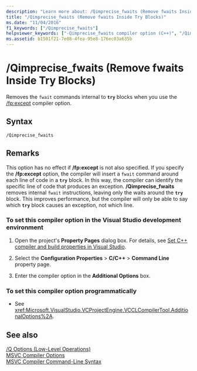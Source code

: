 ```yaml
---
description: "Learn more about: /Qimprecise_fwaits (Remove fwaits Inside Try Blocks)"
title: "/Qimprecise_fwaits (Remove fwaits Inside Try Blocks)"
ms.date: "11/04/2016"
f1_keywords: ["/Qimprecise_fwaits"]
helpviewer_keywords: ["-Qimprecise_fwaits compiler option (C++)", "/Qimprecise_fwaits compiler option (C++)"]
ms.assetid: b1501f21-7e08-4fea-95e8-176ec03a635b
---
```

# /Qimprecise_fwaits (Remove fwaits Inside Try Blocks)

Removes the `fwait` commands internal to **`try`** blocks when you use the [/fp:except](fp-specify-floating-point-behavior.md) compiler option.

## Syntax

```
/Qimprecise_fwaits
```

## Remarks

This option has no effect if **/fp:except** is not also specified. If you specify the **/fp:except** option, the compiler will insert a `fwait` command around each line of code in a **`try`** block. In this way, the compiler can identify the specific line of code that produces an exception. **/Qimprecise_fwaits** removes internal `fwait` instructions, leaving only the waits around the **`try`** block. This improves performance, but the compiler will only be able to say which **`try`** block causes an exception, not which line.

### To set this compiler option in the Visual Studio development environment

1. Open the project's **Property Pages** dialog box. For details, see [Set C++ compiler and build properties in Visual Studio](../working-with-project-properties.md).

1. Select the **Configuration Properties** > **C/C++** > **Command Line** property page.

1. Enter the compiler option in the **Additional Options** box.

### To set this compiler option programmatically

- See <xref:Microsoft.VisualStudio.VCProjectEngine.VCCLCompilerTool.AdditionalOptions%2A>.

## See also

[/Q Options (Low-Level Operations)](q-options-low-level-operations.md)<br/>
[MSVC Compiler Options](compiler-options.md)<br/>
[MSVC Compiler Command-Line Syntax](compiler-command-line-syntax.md)
